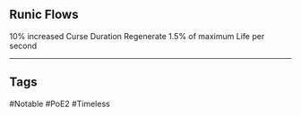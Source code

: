 ## Runic Flows
10% increased Curse Duration
Regenerate 1.5% of maximum Life per second

---
## Tags
#Notable
#PoE2
#Timeless
